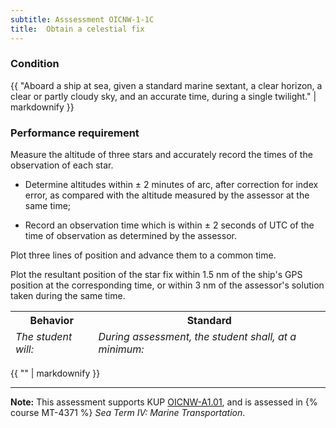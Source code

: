 ```yaml
---
subtitle: Asssessment OICNW-1-1C
title:  Obtain a celestial fix 
---
```




### Condition

{{ "Aboard a ship at sea, given a standard marine sextant, a clear horizon, a clear or partly cloudy sky, and an accurate time, during a single twilight." | markdownify }}

### Performance requirement 

<table width='100%' class='Guidelines'>
 <thead>
 <tr>
     <th class='thirty'>Behavior</th>
     <th class='seventy'>Standard</th>
 </tr>
 <tr>
     <td><em>The student will:</em></td>
     <td><em>During assessment, the student shall, at a minimum:</em></td>
 </tr>
 </thead>
 <tbody>


<!--rowstart-->

Measure the altitude of three stars and accurately record the times of the observation of each star.

<!--cellbreak-->

* Determine altitudes within ± 2 minutes of arc, after correction for index error, as compared with the altitude measured by the assessor at the same time; 

* Record an observation time which is within ± 2 seconds of UTC of the time of observation as determined by the assessor.

<!--rowend-->


<!--rowstart-->

Plot three lines of position and advance them to a common time.

<!--cellbreak-->

Plot the resultant position of the star fix within 1.5 nm of the ship's GPS position at the corresponding time, or within 3 nm of the assessor's solution taken during the same time. 

<!--rowend-->


 </tbody>
 </table>

{{ "" | markdownify }}


*****

**Note:** This assessment supports KUP [OICNW-A1.01]({{site.baseurl}}/tables/21.html#OICNW-A1.01), and is assessed in  {% course  MT-4371 %}  *Sea Term IV: Marine Transportation*. 

